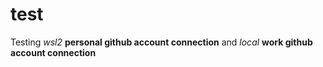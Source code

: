 # test

Testing _wsl2_ **personal github account connection** and _local_ **work github account connection**
